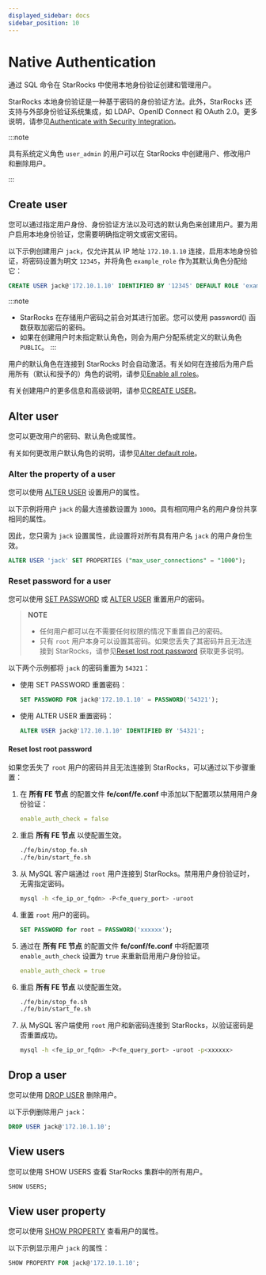 ```yaml
---
displayed_sidebar: docs
sidebar_position: 10
---
```


# Native Authentication

通过 SQL 命令在 StarRocks 中使用本地身份验证创建和管理用户。

StarRocks 本地身份验证是一种基于密码的身份验证方法。此外，StarRocks 还支持与外部身份验证系统集成，如 LDAP、OpenID Connect 和 OAuth 2.0。更多说明，请参见[Authenticate with Security Integration](./security_integration.md)。

:::note

具有系统定义角色 `user_admin` 的用户可以在 StarRocks 中创建用户、修改用户和删除用户。

:::

## Create user

您可以通过指定用户身份、身份验证方法以及可选的默认角色来创建用户。要为用户启用本地身份验证，您需要明确指定明文或密文密码。

以下示例创建用户 `jack`，仅允许其从 IP 地址 `172.10.1.10` 连接，启用本地身份验证，将密码设置为明文 `12345`，并将角色 `example_role` 作为其默认角色分配给它：

```SQL
CREATE USER jack@'172.10.1.10' IDENTIFIED BY '12345' DEFAULT ROLE 'example_role';
```

:::note
- StarRocks 在存储用户密码之前会对其进行加密。您可以使用 password() 函数获取加密后的密码。
- 如果在创建用户时未指定默认角色，则会为用户分配系统定义的默认角色 `PUBLIC`。
:::

用户的默认角色在连接到 StarRocks 时会自动激活。有关如何在连接后为用户启用所有（默认和授予的）角色的说明，请参见[Enable all roles](../authorization/User_privilege.md#enable-all-roles)。

有关创建用户的更多信息和高级说明，请参见[CREATE USER](../../../sql-reference/sql-statements/account-management/CREATE_USER.md)。

## Alter user

您可以更改用户的密码、默认角色或属性。

有关如何更改用户默认角色的说明，请参见[Alter default role](../authorization/User_privilege.md#alter-the-default-role-of-a-user)。

### Alter the property of a user

您可以使用 [ALTER USER](../../../sql-reference/sql-statements/account-management/ALTER_USER.md) 设置用户的属性。

以下示例将用户 `jack` 的最大连接数设置为 `1000`。具有相同用户名的用户身份共享相同的属性。

因此，您只需为 `jack` 设置属性，此设置将对所有具有用户名 `jack` 的用户身份生效。

```SQL
ALTER USER 'jack' SET PROPERTIES ("max_user_connections" = "1000");
```

### Reset password for a user

您可以使用 [SET PASSWORD](../../../sql-reference/sql-statements/account-management/SET_PASSWORD.md) 或 [ALTER USER](../../../sql-reference/sql-statements/account-management/ALTER_USER.md) 重置用户的密码。

> **NOTE**
>
> - 任何用户都可以在不需要任何权限的情况下重置自己的密码。
> - 只有 `root` 用户本身可以设置其密码。如果您丢失了其密码并且无法连接到 StarRocks，请参见[Reset lost root password](#reset-lost-root-password) 获取更多说明。

以下两个示例都将 `jack` 的密码重置为 `54321`：

- 使用 SET PASSWORD 重置密码：

  ```SQL
  SET PASSWORD FOR jack@'172.10.1.10' = PASSWORD('54321');
  ```

- 使用 ALTER USER 重置密码：

  ```SQL
  ALTER USER jack@'172.10.1.10' IDENTIFIED BY '54321';
  ```

#### Reset lost root password

如果您丢失了 `root` 用户的密码并且无法连接到 StarRocks，可以通过以下步骤重置：

1. 在 **所有 FE 节点** 的配置文件 **fe/conf/fe.conf** 中添加以下配置项以禁用用户身份验证：

   ```YAML
   enable_auth_check = false
   ```

2. 重启 **所有 FE 节点** 以使配置生效。

   ```Bash
   ./fe/bin/stop_fe.sh
   ./fe/bin/start_fe.sh
   ```

3. 从 MySQL 客户端通过 `root` 用户连接到 StarRocks。禁用用户身份验证时，无需指定密码。

   ```Bash
   mysql -h <fe_ip_or_fqdn> -P<fe_query_port> -uroot
   ```

4. 重置 `root` 用户的密码。

   ```SQL
   SET PASSWORD for root = PASSWORD('xxxxxx');
   ```

5. 通过在 **所有 FE 节点** 的配置文件 **fe/conf/fe.conf** 中将配置项 `enable_auth_check` 设置为 `true` 来重新启用用户身份验证。

   ```YAML
   enable_auth_check = true
   ```

6. 重启 **所有 FE 节点** 以使配置生效。

   ```Bash
   ./fe/bin/stop_fe.sh
   ./fe/bin/start_fe.sh
   ```

7. 从 MySQL 客户端使用 `root` 用户和新密码连接到 StarRocks，以验证密码是否重置成功。

   ```Bash
   mysql -h <fe_ip_or_fqdn> -P<fe_query_port> -uroot -p<xxxxxx>
   ```

## Drop a user

您可以使用 [DROP USER](../../../sql-reference/sql-statements/account-management/DROP_USER.md) 删除用户。

以下示例删除用户 `jack`：

```SQL
DROP USER jack@'172.10.1.10';
```

## View users

您可以使用 SHOW USERS 查看 StarRocks 集群中的所有用户。

```SQL
SHOW USERS;
```

## View user property

您可以使用 [SHOW PROPERTY](../../../sql-reference/sql-statements/account-management/SHOW_PROPERTY.md) 查看用户的属性。

以下示例显示用户 `jack` 的属性：

```SQL
SHOW PROPERTY FOR jack@'172.10.1.10';
```